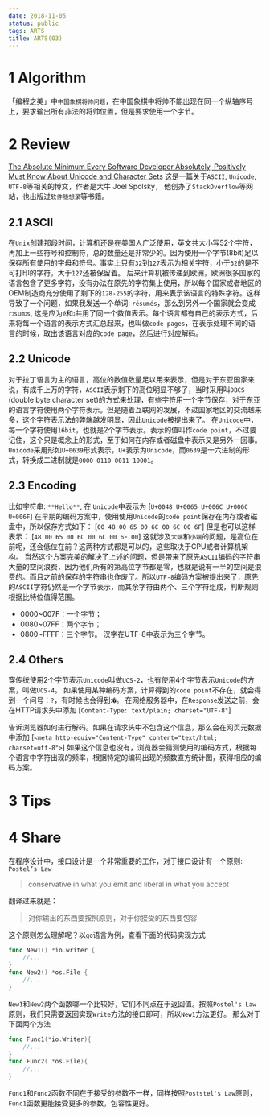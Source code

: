 ```yaml
---
date: 2018-11-05
status: public
tags: ARTS
title: ARTS(03)
---
```

# 1 Algorithm
「编程之美」中`中国象棋将帅问题`，在中国象棋中将帅不能出现在同一个纵轴序号上，要求输出所有非法的将帅位置，但是要求使用一个字节。
# 2 Review 
[The Absolute Minimum Every Software Developer Absolutely, Positively Must Know About Unicode and Character Sets](https://www.joelonsoftware.com/2003/10/08/the-absolute-minimum-every-software-developer-absolutely-positively-must-know-about-unicode-and-character-sets-no-excuses/)
这是一篇关于`ASCII`, `Unicode`, `UTF-8`等相关的博文，作者是大牛 Joel Spolsky， 他创办了`StackOverflow`等网站，也出版过`软件随想录`等书籍。
## 2.1 ASCII
在`Unix`创建那段时间，计算机还是在美国人广泛使用，英文共大小写52个字符，再加上一些符号和控制符，总的数量还是非常少的。因为使用一个字节(8bit)足以保存所有使用的字母和符号。事实上只有`32`到`127`表示为相关字符，小于`32`的是不可打印的字符，大于`127`还被保留着。
后来计算机被传递到欧洲，欧洲很多国家的语言包含了更多字符，没有办法在原先的字符集上使用，所以每个国家或者地区的OEM制造商充分使用了剩下的`128-255`的字符，用来表示该语言的特殊字符。这样导致了一个问题，如果我发送一个单词: `résumés`，那么到另外一个国家就会变成 `rגsumגs`, 这是应为`é`和`ג`共用了同一个数值表示。每个语言都有自己的表示方式，后来将每一个语言的表示方式汇总起来，也叫做`code pages`，在表示处理不同的语言的时候，取出该语言对应的`code page`，然后进行对应解码。
## 2.2 Unicode
对于拉丁语言为主的语言，高位的数值数量足以用来表示，但是对于东亚国家来说，有成千上万的字符，`ASCII`表示剩下的高位明显不够了，当时采用叫`DBCS` (double byte character set)的方式来处理，有些字符用一个字节保存，对于东亚的语言字符使用两个字符表示。但是随着互联网的发展，不过国家地区的交流越来多，这个字符表示法的弊端越发明显，因此`Unicode`被提出来了。
在`Unicode`中，每一个字符使用`16bit`，也就是2个字节表示。表示的值叫作`code point`，不过要记住，这个只是概念上的形式，至于如何在内存或者磁盘中表示又是另外一回事。`Unicode`采用形如`U+0639`形式表示，`U+`表示为`Unicode`，而`0639`是十六进制的形式，转换成二进制就是`0000 0110 0011 10001`。
## 2.3 Encoding
比如字符串: `**Hello**`, 在 `Unicode`中表示为
[`U+0048 U+0065 U+006C U+006C U+006F`]
在早期的编码方案中，使用使用`Unicode`的`code point`保存在内存或者磁盘中，所以保存方式如下：
[`00 48 00 65 00 6C 00 6C 00 6F`]
但是也可以这样表示：
[`48 00 65 00 6C 00 6C 00 6F 00`]
这就涉及`大端`和`小端`的问题，是高位在前呢，还会低位在前？这两种方式都是可以的，这些取决于CPU或者计算机架构。
当然这个方案完美的解决了上述的问题，但是带来了原先`ASCII`编码的字符串大量的空间浪费，因为他们所有的第高位字节都是零，也就是说有一半的空间是浪费的。而且之前的保存的字符串也作废了。所以`UTF-8`编码方案被提出来了，原先的`ASCII`字符仍然是一个字节表示，而其余字符由两个、三个字符组成，判断规则根据比特位值得范围。
- 0000~007F：一个字节；
- 0080~07FF：两个字节；
- 0800~FFFF：三个字节。
汉字在UTF-8中表示为三个字节。

## 2.4 Others
穿传统使用2个字节表示`Unicode`叫做`UCS-2`，也有使用4个字节表示`Unicode`的方案，叫做`UCS-4`。
如果使用某种编码方案，计算得到的`code point`不存在，就会得到一个问号：`?`，有时候也会得到:`�`。
在网络服务器中，在`Response`发送之前，会在HTTP请求头中添加
[`Content-Type: text/plain; charset="UTF-8"`]

告诉浏览器如何进行解码。如果在请求头中不包含这个信息，那么会在网页元数据中添加
[`<meta http-equiv="Content-Type" content="text/html; charset=utf-8">`]
如果这个信息也没有，浏览器会猜测使用的编码方式，根据每个语言中字符出现的频率，根据特定的编码出现的频数直方统计图，获得相应的编码方案。
# 3 Tips
# 4 Share
在程序设计中，接口设计是一个非常重要的工作，对于接口设计有一个原则: ` Postel’s Law`
> conservative in what you emit and liberal in what you accept

翻译过来就是：
> 对你输出的东西要按照原则，对于你接受的东西要包容

这个原则怎么理解呢？以`go`语言为例，查看下面的代码实现方式
```go
func New1() *io.writer {
    //...
}
func New2() *os.File {
    //...
}
```
`New1`和`New2`两个函数哪一个比较好，它们不同点在于返回值。按照`Postel's Law`原则，我们只需要返回实现`Write`方法的接口即可，所以`New1`方法更好。
那么对于下面两个方法
```go
func Func1(*io.Writer){
    //...
}
func Func2( *os.File){
    //...
}
```
`Func1`和`Func2`函数不同在于接受的参数不一样，同样按照`Poststel's Law`原则，`Func1`函数更能接受更多的参数，包容性更好。